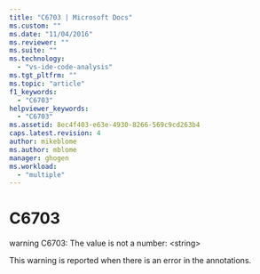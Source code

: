 ```yaml
---
title: "C6703 | Microsoft Docs"
ms.custom: ""
ms.date: "11/04/2016"
ms.reviewer: ""
ms.suite: ""
ms.technology: 
  - "vs-ide-code-analysis"
ms.tgt_pltfrm: ""
ms.topic: "article"
f1_keywords: 
  - "C6703"
helpviewer_keywords: 
  - "C6703"
ms.assetid: 8ec4f403-e63e-4930-8266-569c9cd263b4
caps.latest.revision: 4
author: mikeblome
ms.author: mblome
manager: ghogen
ms.workload: 
  - "multiple"
---
```

# C6703
warning C6703: The value is not a number: \<string>  
  
 This warning is reported when there is an error in the annotations.